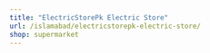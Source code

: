 ```yaml
---
title: "ElectricStorePk Electric Store"
url: /islamabad/electricstorepk-electric-store/
shop: supermarket
---
```

